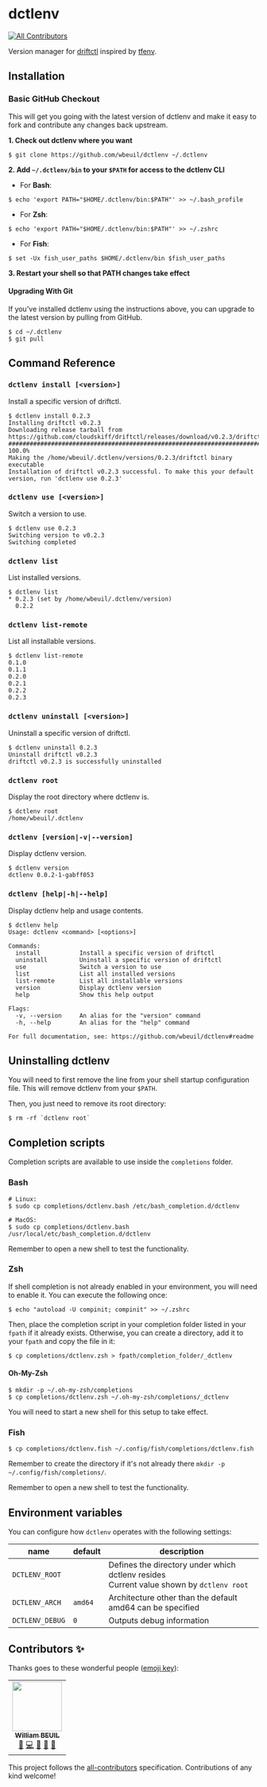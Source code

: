 # dctlenv
<!-- ALL-CONTRIBUTORS-BADGE:START - Do not remove or modify this section -->
[![All Contributors](https://img.shields.io/badge/all_contributors-1-orange.svg?style=flat-square)](#contributors-)
<!-- ALL-CONTRIBUTORS-BADGE:END -->

Version manager for [driftctl](https://github.com/cloudskiff/driftctl) inspired by [tfenv](https://github.com/tfutils/tfenv).

## Installation

### Basic GitHub Checkout

This will get you going with the latest version of dctlenv and make it easy to fork and contribute any changes back upstream.

**1. Check out dctlenv where you want**

```console
$ git clone https://github.com/wbeuil/dctlenv ~/.dctlenv
```

**2. Add `~/.dctlenv/bin` to your `$PATH` for access to the dctlenv CLI**

- For **Bash**:

```console
$ echo 'export PATH="$HOME/.dctlenv/bin:$PATH"' >> ~/.bash_profile
```

- For **Zsh**:

```console
$ echo 'export PATH="$HOME/.dctlenv/bin:$PATH"' >> ~/.zshrc
```

- For **Fish**:

```console
$ set -Ux fish_user_paths $HOME/.dctlenv/bin $fish_user_paths
```

**3. Restart your shell so that PATH changes take effect**

#### Upgrading With Git

If you've installed dctlenv using the instructions above, you can upgrade to the latest version by pulling from GitHub.

```console
$ cd ~/.dctlenv
$ git pull
```

## Command Reference

### `dctlenv install [<version>]`

Install a specific version of driftctl.

```console
$ dctlenv install 0.2.3
Installing driftctl v0.2.3
Downloading release tarball from https://github.com/cloudskiff/driftctl/releases/download/v0.2.3/driftctl_darwin_amd64
######################################################################################################################## 100.0%
Making the /home/wbeuil/.dctlenv/versions/0.2.3/driftctl binary executable
Installation of driftctl v0.2.3 successful. To make this your default version, run 'dctlenv use 0.2.3'
```

### `dctlenv use [<version>]`

Switch a version to use.

```console
$ dctlenv use 0.2.3
Switching version to v0.2.3
Switching completed
```

### `dctlenv list`

List installed versions.

```console
$ dctlenv list
* 0.2.3 (set by /home/wbeuil/.dctlenv/version)
  0.2.2
```

### `dctlenv list-remote`

List all installable versions.

```console
$ dctlenv list-remote
0.1.0
0.1.1
0.2.0
0.2.1
0.2.2
0.2.3
```

### `dctlenv uninstall [<version>]`

Uninstall a specific version of driftctl.

```console
$ dctlenv uninstall 0.2.3
Uninstall driftctl v0.2.3
driftctl v0.2.3 is successfully uninstalled
```

### `dctlenv root`

Display the root directory where dctlenv is.

```console
$ dctlenv root
/home/wbeuil/.dctlenv
```

### `dctlenv [version|-v|--version]`

Display dctlenv version.

```console
$ dctlenv version
dctlenv 0.0.2-1-gabff053
```

### `dctlenv [help|-h|--help]`

Display dctlenv help and usage contents.

```console
$ dctlenv help
Usage: dctlenv <command> [<options>]

Commands:
  install           Install a specific version of driftctl
  uninstall         Uninstall a specific version of driftctl
  use               Switch a version to use
  list              List all installed versions
  list-remote       List all installable versions
  version           Display dctlenv version
  help              Show this help output

Flags:
  -v, --version     An alias for the "version" command
  -h, --help        An alias for the "help" command

For full documentation, see: https://github.com/wbeuil/dctlenv#readme
```

## Uninstalling dctlenv

You will need to first remove the line from your shell startup configuration file. This will remove dctlenv from your `$PATH`.

Then, you just need to remove its root directory:

```console
$ rm -rf `dctlenv root`
```

## Completion scripts

Completion scripts are available to use inside the `completions` folder.

### Bash

```console
# Linux:
$ sudo cp completions/dctlenv.bash /etc/bash_completion.d/dctlenv

# MacOS:
$ sudo cp completions/dctlenv.bash /usr/local/etc/bash_completion.d/dctlenv
```

Remember to open a new shell to test the functionality.

### Zsh

If shell completion is not already enabled in your environment, you will need to enable it. You can execute the following once:

```console
$ echo "autoload -U compinit; compinit" >> ~/.zshrc
```

Then, place the completion script in your completion folder listed in your `fpath` if it already exists. Otherwise, you can create a directory, add it to your `fpath` and copy the file in it:

```console
$ cp completions/dctlenv.zsh > fpath/completion_folder/_dctlenv
```

#### Oh-My-Zsh

```console
$ mkdir -p ~/.oh-my-zsh/completions
$ cp completions/dctlenv.zsh ~/.oh-my-zsh/completions/_dctlenv
```

You will need to start a new shell for this setup to take effect.

### Fish

```console
$ cp completions/dctlenv.fish ~/.config/fish/completions/dctlenv.fish
```

Remember to create the directory if it's not already there `mkdir -p ~/.config/fish/completions/`.

Remember to open a new shell to test the functionality.

## Environment variables

You can configure how `dctlenv` operates with the following settings:

| name            | default | description                                                                                 |
| --------------- | ------- | ------------------------------------------------------------------------------------------- |
| `DCTLENV_ROOT`  |         | Defines the directory under which dctlenv resides<br> Current value shown by `dctlenv root` |
| `DCTLENV_ARCH`  | `amd64` | Architecture other than the default amd64 can be specified                                  |
| `DCTLENV_DEBUG` | `0`     | Outputs debug information                                                                   |

## Contributors ✨

Thanks goes to these wonderful people ([emoji key](https://allcontributors.org/docs/en/emoji-key)):

<!-- ALL-CONTRIBUTORS-LIST:START - Do not remove or modify this section -->
<!-- prettier-ignore-start -->
<!-- markdownlint-disable -->
<table>
  <tr>
    <td align="center"><a href="http://wbeuil.com"><img src="https://avatars.githubusercontent.com/u/8110579?v=4?s=100" width="100px;" alt=""/><br /><sub><b>William BEUIL</b></sub></a><br /><a href="#ideas-wbeuil" title="Ideas, Planning, & Feedback">🤔</a> <a href="https://github.com/wbeuil/dctlenv/commits?author=wbeuil" title="Code">💻</a> <a href="https://github.com/wbeuil/dctlenv/commits?author=wbeuil" title="Documentation">📖</a> <a href="#maintenance-wbeuil" title="Maintenance">🚧</a> <a href="https://github.com/wbeuil/dctlenv/pulls?q=is%3Apr+reviewed-by%3Awbeuil" title="Reviewed Pull Requests">👀</a></td>
  </tr>
</table>

<!-- markdownlint-restore -->
<!-- prettier-ignore-end -->

<!-- ALL-CONTRIBUTORS-LIST:END -->

This project follows the [all-contributors](https://github.com/all-contributors/all-contributors) specification. Contributions of any kind welcome!